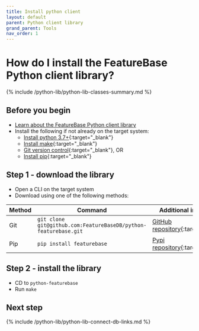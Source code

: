 ```yaml
---
title: Install python client
layout: default
parent: Python client library
grand_parent: Tools
nav_order: 1
---
```

# How do I install the FeatureBase Python client library?

{% include /python-lib/python-lib-classes-summary.md %}

## Before you begin

* [Learn about the FeatureBase Python client library](/docs/tools/python-client-library/python-client-home)
* Install the following if not already on the target system:
  * [Install python 3.7+](https://www.python.org/downloads/){:target="_blank"}
  * [Install make](https://www.gnu.org/software/make/){:target="_blank"}
  * [Git version control](https://git-scm.com/book/en/v2/Getting-Started-Installing-Git){:target="_blank"}, OR
  * [Install pip](https://pip.pypa.io/en/stable/installation/){:target="_blank"}

## Step 1 - download the library

* Open a CLI on the target system
* Download using one of the following methods:

| Method | Command | Additional information |
|---|---|---|
| Git | `git clone git@github.com:FeatureBaseDB/python-featurebase.git` | [GitHub repository](https://github.com/FeatureBaseDB/python-featurebase){:target="_blank"} |
| Pip | `pip install featurebase` | [Pypi repository](https://pypi.org/project/featurebase/){:target="_blank"} |

## Step 2 - install the library

* CD to `python-featurebase`
* Run `make`

## Next step

{% include /python-lib/python-lib-connect-db-links.md %}
